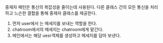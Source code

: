 중재자 패턴은 통신의 복잡성을 줄이는데 사용된다.
다른 클래스 간의 모든 통신을 처리하고 느슨한 결합을 통해 중재자 클래스를 제공한다.

1. 먼저 user에서 는 메세지를 보내는 역할을 한다.
2. chatroom에서의 메세지는 chatroom에게 맡긴다.
3. 메인에서는 해당 uesr객체를 생성하고 메세지를 담아 보낸다.